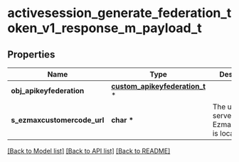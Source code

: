 # activesession_generate_federation_token_v1_response_m_payload_t

## Properties
Name | Type | Description | Notes
------------ | ------------- | ------------- | -------------
**obj_apikeyfederation** | [**custom_apikeyfederation_t**](custom_apikeyfederation.md) \* |  | 
**s_ezmaxcustomercode_url** | **char \*** | The url of the server the Ezmaxcustomer is located | 

[[Back to Model list]](../README.md#documentation-for-models) [[Back to API list]](../README.md#documentation-for-api-endpoints) [[Back to README]](../README.md)


